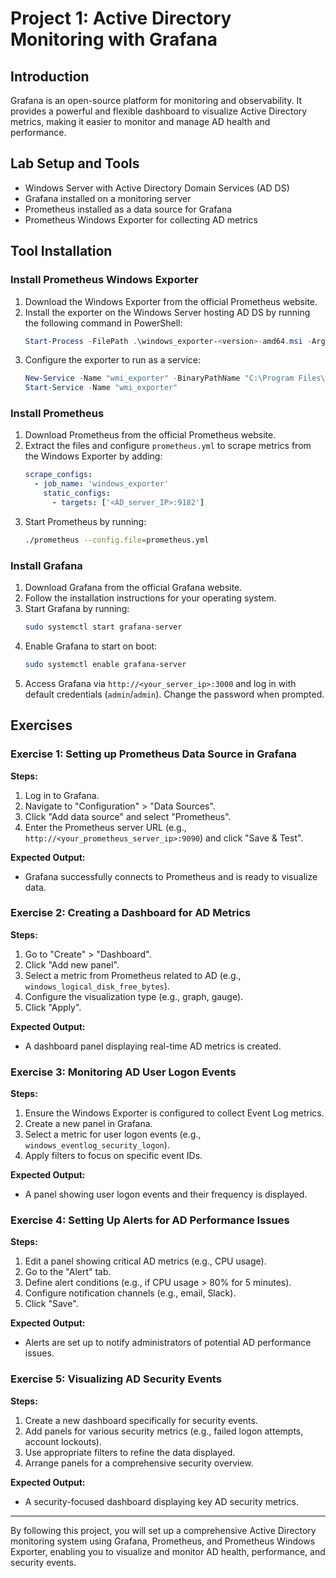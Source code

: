 # Project 1: Active Directory Monitoring with Grafana

## Introduction
Grafana is an open-source platform for monitoring and observability. It provides a powerful and flexible dashboard to visualize Active Directory metrics, making it easier to monitor and manage AD health and performance.

## Lab Setup and Tools
- Windows Server with Active Directory Domain Services (AD DS)
- Grafana installed on a monitoring server
- Prometheus installed as a data source for Grafana
- Prometheus Windows Exporter for collecting AD metrics

## Tool Installation

### Install Prometheus Windows Exporter
1. Download the Windows Exporter from the official Prometheus website.
2. Install the exporter on the Windows Server hosting AD DS by running the following command in PowerShell:
    ```powershell
    Start-Process -FilePath .\windows_exporter-<version>-amd64.msi -ArgumentList /quiet
    ```
3. Configure the exporter to run as a service:
    ```powershell
    New-Service -Name "wmi_exporter" -BinaryPathName "C:\Program Files\wmi_exporter\wmi_exporter.exe" -DisplayName "WMI Exporter" -StartupType Automatic
    Start-Service -Name "wmi_exporter"
    ```

### Install Prometheus
1. Download Prometheus from the official Prometheus website.
2. Extract the files and configure `prometheus.yml` to scrape metrics from the Windows Exporter by adding:
    ```yaml
    scrape_configs:
      - job_name: 'windows_exporter'
        static_configs:
          - targets: ['<AD_server_IP>:9182']
    ```
3. Start Prometheus by running:
    ```bash
    ./prometheus --config.file=prometheus.yml
    ```

### Install Grafana
1. Download Grafana from the official Grafana website.
2. Follow the installation instructions for your operating system.
3. Start Grafana by running:
    ```bash
    sudo systemctl start grafana-server
    ```
4. Enable Grafana to start on boot:
    ```bash
    sudo systemctl enable grafana-server
    ```
5. Access Grafana via `http://<your_server_ip>:3000` and log in with default credentials (`admin`/`admin`). Change the password when prompted.

## Exercises

### Exercise 1: Setting up Prometheus Data Source in Grafana
**Steps:**
1. Log in to Grafana.
2. Navigate to "Configuration" > "Data Sources".
3. Click "Add data source" and select "Prometheus".
4. Enter the Prometheus server URL (e.g., `http://<your_prometheus_server_ip>:9090`) and click "Save & Test".

**Expected Output:**
- Grafana successfully connects to Prometheus and is ready to visualize data.

### Exercise 2: Creating a Dashboard for AD Metrics
**Steps:**
1. Go to "Create" > "Dashboard".
2. Click "Add new panel".
3. Select a metric from Prometheus related to AD (e.g., `windows_logical_disk_free_bytes`).
4. Configure the visualization type (e.g., graph, gauge).
5. Click "Apply".

**Expected Output:**
- A dashboard panel displaying real-time AD metrics is created.

### Exercise 3: Monitoring AD User Logon Events
**Steps:**
1. Ensure the Windows Exporter is configured to collect Event Log metrics.
2. Create a new panel in Grafana.
3. Select a metric for user logon events (e.g., `windows_eventlog_security_logon`).
4. Apply filters to focus on specific event IDs.

**Expected Output:**
- A panel showing user logon events and their frequency is displayed.

### Exercise 4: Setting Up Alerts for AD Performance Issues
**Steps:**
1. Edit a panel showing critical AD metrics (e.g., CPU usage).
2. Go to the "Alert" tab.
3. Define alert conditions (e.g., if CPU usage > 80% for 5 minutes).
4. Configure notification channels (e.g., email, Slack).
5. Click "Save".

**Expected Output:**
- Alerts are set up to notify administrators of potential AD performance issues.

### Exercise 5: Visualizing AD Security Events
**Steps:**
1. Create a new dashboard specifically for security events.
2. Add panels for various security metrics (e.g., failed logon attempts, account lockouts).
3. Use appropriate filters to refine the data displayed.
4. Arrange panels for a comprehensive security overview.

**Expected Output:**
- A security-focused dashboard displaying key AD security metrics.

---

By following this project, you will set up a comprehensive Active Directory monitoring system using Grafana, Prometheus, and Prometheus Windows Exporter, enabling you to visualize and monitor AD health, performance, and security events.
